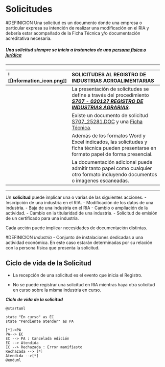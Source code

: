 # Solicitudes


#DEFINICION Una solicitud es un documento donde una empresa o particular expresa su intención de realizar una modificación en el RIA y debería estar acompañado de la Ficha Técnica y/o documentación acreditativa necesaria.

##### Una solicitud siempre se inicia a instancias de una [persona física o jurídica](./Empresas)

<hr>
 
|![[Information_icon.png]] |  SOLICITUDES AL REGISTRO DE INDUSTRIAS AGROALIMENTARIAS                 |
|:--|:--|
| |La presentación de solicitudes se define  a través del procedimiento ***[S707 - 020127 REGISTRO DE INDUSTRIAS AGRARIAS](https://www.jccm.es/tramitesygestiones/registro-de-industrias-agrarias)***.|
| |Existe un documento de solicitud [S707_25281.DOC](https://www.jccm.es/sites/www.jccm.es/files/modelos/S707_25281.DOC) y una [Ficha Técnica](https://www.jccm.es/sites/www.jccm.es/files/modelos/S707_28664.XLS).|
| |Además de los formatos Word y Excel indicados, las solicitudes y ficha técnica pueden presentarse en formato papel de forma presencial.|
| | La documentación adicional puede admitir tanto papel como cualquier otro formato incluyendo documentos o imagenes escaneadas.

<hr>


Un **solicitud** puede implicar una o varias de las siguientes acciones.
	- Inscripción de una industria en el RIA.
	- Modificación de los datos de una industria.
	- Baja de una industria en el RIA
	- Cambio o ampliación de la actividad.
	- Cambio en la titularidad de una industria.
	- Solicitud de emisión de un certificado para una industria.

Cada acción puede implicar necesidades de documentación distintas.

#DEFINICION *Industria -* Conjunto de instalaciones dedicadas a una actividad económica. En este caso estarán determinadas por su relación con la persona física que presenta la solicitud.

## Ciclo de vida de la Solicitud
- La recepción de una solicitud es el evento que inicia el Registro.

- No se puede registrar una solicitud en RIA mientras haya otra solicitud en curso sobre la misma industria en curso.

***Ciclo de vida de la solicitud*** 
```plantuml
@startuml

state "En curso" as EC
state "Pendiente atender" as PA

[*]->PA
PA--> EC
EC --> PA : Cancelada edición
EC --> Atendida
EC --> Rechazada : Error manifiesto
Rechazada --> [*]
Atendida -->[*]
@enduml
```
